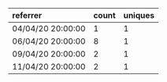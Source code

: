 | referrer          | count | uniques |
| :---------------- | :---- | :------ |
| 04/04/20 20:00:00 | 1     | 1       |
| 06/04/20 20:00:00 | 8     | 1       |
| 09/04/20 20:00:00 | 2     | 1       |
| 11/04/20 20:00:00 | 2     | 1       |